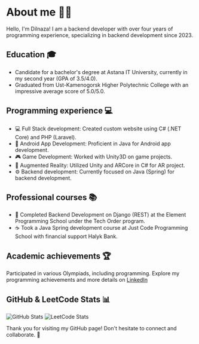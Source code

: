 # About me 👩‍💻

Hello, I'm Dilnaza! I am a backend developer with over four years of programming experience, specializing in backend development since 2023.

## Education 🎓

- Candidate for a bachelor's degree at Astana IT University, currently in my second year (GPA of 3.5/4.0).
- Graduated from Ust-Kamenogorsk Higher Polytechnic College with an impressive average score of 5.0/5.0.

## Programming experience 💻

- 💻 Full Stack development: Created custom website using C# (.NET Core) and PHP (Laravel).
- 📱 Android App Development: Proficient in Java for Android app development.
- 🎮 Game Development: Worked with Unity3D on game projects.
- 🌟 Augmented Reality: Utilized Unity and ARCore in C# for AR project.
- ⚙️ Backend development: Currently focused on Java (Spring) for backend development.

## Professional courses 📚

- 🐍 Completed Backend Development on Django (REST) ​​at the Element Programming School under the Tech Order program.
- ☕ Took a Java Spring development course at Just Code Programming School with financial support Halyk Bank.

## Academic achievements 🏆

Participated in various Olympiads, including programming. Explore my programming achievements and more details on [LinkedIn](https://www.linkedin.com/in/dilnaza-baidakhanova/)

## GitHub & LeetCode Stats 📊

![GitHub Stats](https://github-readme-stats.vercel.app/api?username=dillnaza&show_icons=true)
![LeetCode Stats](https://leetcard.jacoblin.cool/dillnazza)

Thank you for visiting my GitHub page! Don't hesitate to connect and collaborate. 🚀
